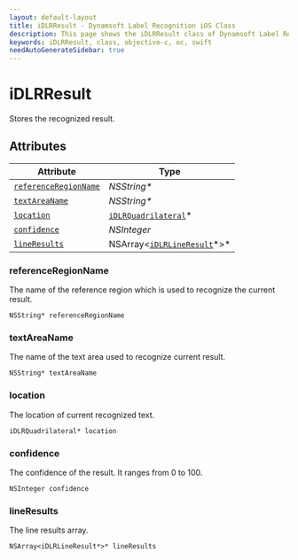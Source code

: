 ```yaml
---
layout: default-layout
title: iDLRResult - Dynamsoft Label Recognition iOS Class
description: This page shows the iDLRResult class of Dynamsoft Label Recognition for iOS SDK.
keywords: iDLRResult, class, objective-c, oc, swift
needAutoGenerateSidebar: true
---
```



# iDLRResult
Stores the recognized result.

  

## Attributes
  
| Attribute | Type |
|---------- | ---- |
| [`referenceRegionName`](#referenceregionname) | *NSString\** |
| [`textAreaName`](#textareaname) | *NSString\** |
| [`location`](#location) | [`iDLRQuadrilateral`](dlr-quadrilateral.md)\* |
| [`confidence`](#confidence) | *NSInteger* |
| [`lineResults`](#lineresults) | NSArray<[`iDLRLineResult`](dlr-line-result.md)\*>\* |


### referenceRegionName
The name of the reference region which is used to recognize the current result.
```objc
NSString* referenceRegionName
```

### textAreaName
The name of the text area used to recognize current result.
```objc
NSString* textAreaName
```

### location
The location of current recognized text.
```objc
iDLRQuadrilateral* location
```


### confidence
The confidence of the result. It ranges from 0 to 100.
```objc
NSInteger confidence
```


### lineResults
The line results array.
```objc
NSArray<iDLRLineResult*>* lineResults
```

